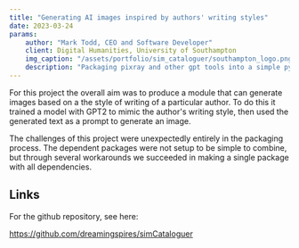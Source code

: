 ```yaml
---
title: "Generating AI images inspired by authors' writing styles"
date: 2023-03-24
params:
    author: "Mark Todd, CEO and Software Developer"
    client: Digital Humanities, University of Southampton
    img_caption: "/assets/portfolio/sim_cataloguer/southampton_logo.png"
    description: "Packaging pixray and other gpt tools into a simple python interface"
---
```


For this project the overall aim was to produce a module that can generate images based on a the style of writing of a particular author. To do this it trained a model with GPT2 to mimic the author's writing style, then used the generated text as a prompt to generate an image.

The challenges of this project were unexpectedly entirely in the packaging process. The dependent packages were not setup to be simple to combine, but through several workarounds we succeeded in making a single package with all dependencies.

## Links

For the github repository, see here:

https://github.com/dreamingspires/simCataloguer
